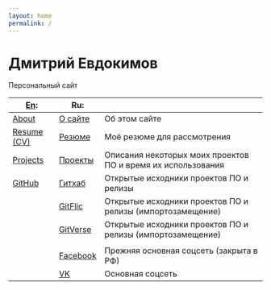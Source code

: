 ```yaml
---
layout: home
permalink: /
---
```

# Дмитрий Евдокимов

Персональный сайт

| [En]:         | Ru:        |   |
|---------------|------------|---|
| [About]       | [О сайте]  | Об этом сайте |
| [Resume (CV)] | [Резюме]   | Моё резюме для рассмотрения |
| [Projects]    | [Проекты]  | Описания некоторых моих проектов ПО и время их использования |
| [GitHub]      | [Гитхаб]   | Открытые исходники проектов ПО и релизы |
|               | [GitFlic]  | Открытые исходники проектов ПО и релизы (импортозамещение) |
|               | [GitVerse] | Открытые исходники проектов ПО и релизы (импортозамещение) |
|               |            |   |
|               | [Facebook] | Прежняя основная соцсеть (закрыта в РФ) |
|               | [VK]       | Основная соцсеть |


[En]: /en "English language (по-английски)"

[About]: /en/about "About this website"
[Resume (CV)]: /en/resume "My resume (CV) for a job offer"
[Projects]: /en/projects "Descriptions of some software projects and the time of their service"
[GitHub]: /en/github "My opensource projects and releases"
[GitFlic]: //gitflic.ru/user/diev

[О сайте]: /about "Об этом сайте"
[Резюме]: /resume "Моё резюме для рассмотрения"
[Проекты]: /projects "Описания некоторых моих проектов ПО и время их использования"
[Гитхаб]: /github "Открытые исходники проектов ПО и релизы"
[GitFlic]: //gitflic.ru/user/diev "Открытые исходники проектов ПО и релизы (импортозамещение)"
[GitVerse]: //gitverse.ru/diev "Открытые исходники проектов ПО и релизы (импортозамещение)"

[Facebook]: https://www.facebook.com/dmitrii.evdokimov "Прежняя основная соцсеть (закрыта в РФ)"
[VK]: https://vk.com/dievdo "Основная соцсеть"
[Telegram]: https://t.me/dievdo "Телега"
